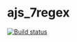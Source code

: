 # ajs_7regex
[![Build status](https://ci.appveyor.com/api/projects/status/egh223we45vki8b2?svg=true)](https://ci.appveyor.com/project/irlen3/ajs-7regex)